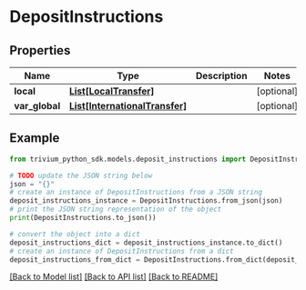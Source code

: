 # DepositInstructions


## Properties

Name | Type | Description | Notes
------------ | ------------- | ------------- | -------------
**local** | [**List[LocalTransfer]**](LocalTransfer.md) |  | [optional] 
**var_global** | [**List[InternationalTransfer]**](InternationalTransfer.md) |  | [optional] 

## Example

```python
from trivium_python_sdk.models.deposit_instructions import DepositInstructions

# TODO update the JSON string below
json = "{}"
# create an instance of DepositInstructions from a JSON string
deposit_instructions_instance = DepositInstructions.from_json(json)
# print the JSON string representation of the object
print(DepositInstructions.to_json())

# convert the object into a dict
deposit_instructions_dict = deposit_instructions_instance.to_dict()
# create an instance of DepositInstructions from a dict
deposit_instructions_from_dict = DepositInstructions.from_dict(deposit_instructions_dict)
```
[[Back to Model list]](../README.md#documentation-for-models) [[Back to API list]](../README.md#documentation-for-api-endpoints) [[Back to README]](../README.md)


